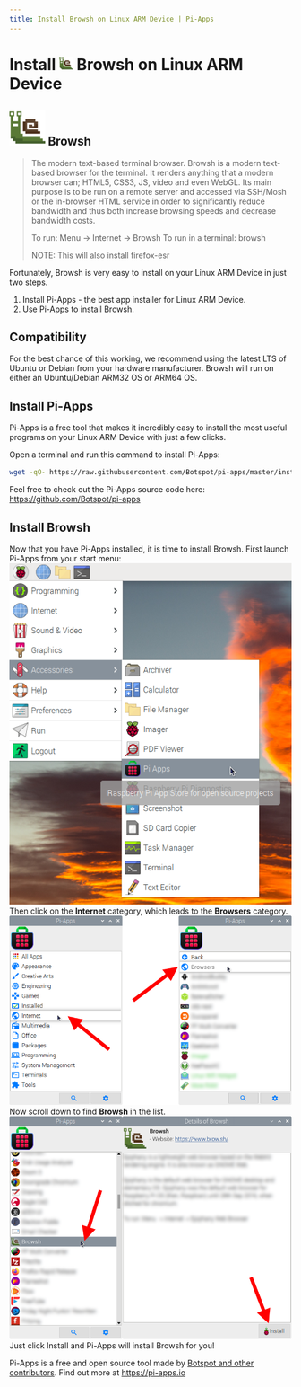 ```yaml
---
title: Install Browsh on Linux ARM Device | Pi-Apps
---
```

<div class="simple-install-content content">

# Install <img src="/img/app-icons/Browsh/icon-64.png" height=24> Browsh on Linux ARM Device

## <img src="/img/app-icons/Browsh/icon-64.png"> Browsh
> The modern text-based terminal browser.
> Browsh is a modern text-based browser for the terminal. It renders anything that a modern browser can; HTML5, CSS3, JS, video and even WebGL. Its main purpose is to be run on a remote server and accessed via SSH/Mosh or the in-browser HTML service in order to significantly reduce bandwidth and thus both increase browsing speeds and decrease bandwidth costs.
> 
> To run: Menu -> Internet -> Browsh
> To run in a terminal: browsh
> 
> NOTE: This will also install firefox-esr

Fortunately, Browsh is very easy to install on your Linux ARM Device in just two steps.
1. Install Pi-Apps - the best app installer for Linux ARM Device.
2. Use Pi-Apps to install Browsh.
</div>
<div class="simple-install-content content">

## Compatibility
For the best chance of this working, we recommend using the latest LTS of Ubuntu or Debian from your hardware manufacturer.
Browsh will run on either an Ubuntu/Debian ARM32 OS or ARM64 OS.
</div>
<div class="simple-install-content content">

## Install Pi-Apps

Pi-Apps is a free tool that makes it incredibly easy to install the most useful programs on your Linux ARM Device with just a few clicks.

Open a terminal and run this command to install Pi-Apps:
```bash
wget -qO- https://raw.githubusercontent.com/Botspot/pi-apps/master/install | bash
```
Feel free to check out the Pi-Apps source code here: https://github.com/Botspot/pi-apps
</div>
<div class="simple-install-content content">

## Install Browsh

Now that you have Pi-Apps installed, it is time to install Browsh.
First launch Pi-Apps from your start menu:
<img src="/img/start-menu.png">
Then click on the <b>Internet</b> category, which leads to the <b>Browsers</b> category.
<img src="/img/category-selections/Browsers.png">
Now scroll down to find <b>Browsh</b> in the list.
<img src="/img/app-icons/Browsh/app-selection.png">
Just click Install and Pi-Apps will install Browsh for you!
</div>
<div class="simple-install-content content">

Pi-Apps is a free and open source tool made by [Botspot and other contributors](/about/#contributors). Find out more at https://pi-apps.io
</div>

